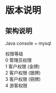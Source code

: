 # 版本说明

## 架构说明

Java console + mysql

权限等级  
0 管理员权限  
1 客户权限 (金牌)  
2 客户权限 (银牌)  
3 客户权限 (铜牌)  
4 游客权限  


